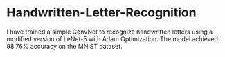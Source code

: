 # Handwritten-Letter-Recognition
I have trained a simple ConvNet to recognize handwritten letters using a modified version of LeNet-5 with Adam Optimization. The model achieved 98.76% accuracy on the MNIST dataset.
